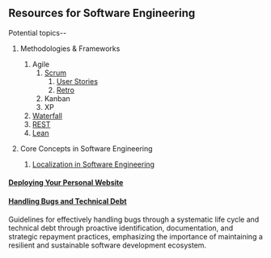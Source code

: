 ## Resources for Software Engineering

Potential topics--

1. Methodologies & Frameworks
    1. Agile
        1. [Scrum](./Software_Engineering/Scrum.md)
           1. [User Stories](./Software_Engineering/User_Stories.md)
           2. [Retro](./Software_Engineering/Retro.md)
        2. Kanban
        3. XP
    2. [Waterfall](./Software_Engineering/Waterfall.md)
    3. [REST](./Software_Engineering/RESTful_API.md)
    4. [Lean](./Software_Engineering/Lean.md)

2. Core Concepts in Software Engineering
   1. [Localization in Software Engineering](./Software_Engineering/Localization.md)

#### [Deploying Your Personal Website](./Software_Engineering/Deploying_Personal_Website.md)

#### [Handling Bugs and Technical Debt](./Software_Engineering/Handling_Bugs_and_Technical_Debt.md)
Guidelines for effectively handling bugs through a systematic life cycle and technical debt through proactive identification, documentation, and strategic repayment practices, emphasizing the importance of maintaining a resilient and sustainable software development ecosystem.
